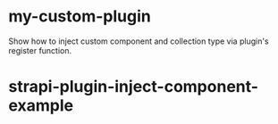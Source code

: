 # my-custom-plugin

Show how to inject custom component and collection type via plugin's register function.
# strapi-plugin-inject-component-example
